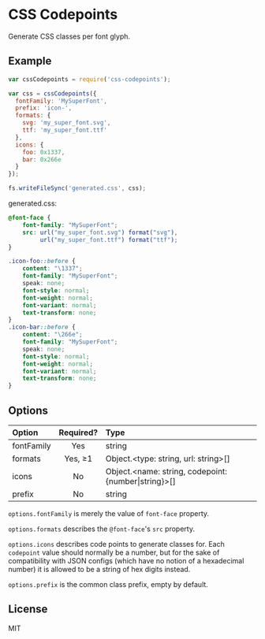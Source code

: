 # CSS Codepoints

Generate CSS classes per font glyph.

## Example

```js
var cssCodepoints = require('css-codepoints');

var css = cssCodepoints({
  fontFamily: 'MySuperFont',
  prefix: 'icon-',
  formats: {
    svg: 'my_super_font.svg',
    ttf: 'my_super_font.ttf'
  },
  icons: {
    foo: 0x1337,
    bar: 0x266e
  }
});

fs.writeFileSync('generated.css', css);
```

generated.css:

```css
@font-face {
    font-family: "MySuperFont";
    src: url("my_super_font.svg") format("svg"),
         url("my_super_font.ttf") format("ttf");
}

.icon-foo::before {
    content: "\1337";
    font-family: "MySuperFont";
    speak: none;
    font-style: normal;
    font-weight: normal;
    font-variant: normal;
    text-transform: none;
}
.icon-bar::before {
    content: "\266e";
    font-family: "MySuperFont";
    speak: none;
    font-style: normal;
    font-weight: normal;
    font-variant: normal;
    text-transform: none;
}
```

## Options

| Option     | Required?  | Type                                                     |
| :--------- | :--------: | :------------------------------------------------------- |
| fontFamily | Yes        | string                                                   |
| formats    | Yes, &ge;1 | Object.<type: string, url: string>[]                     |
| icons      | No         | Object.<name: string, codepoint: {number&#x7c;string}>[] |
| prefix     | No         | string                                                   |

`options.fontFamily` is merely the value of `font-face` property.

`options.formats` describes the `@font-face`'s `src` property.

`options.icons` describes code points to generate classes for. Each `codepoint` value
should normally be a number, but for the sake of compatibility with JSON configs (which have no
notion of a hexadecimal number) it is allowed to be a string of hex digits instead.

`options.prefix` is the common class prefix, empty by default.

## License

MIT